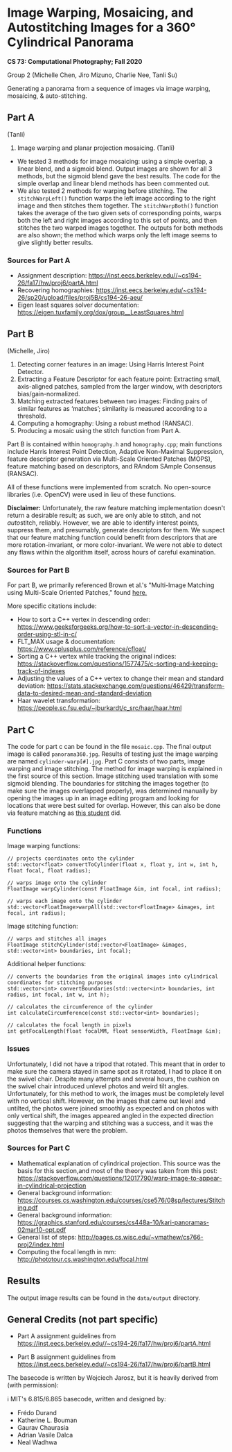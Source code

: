 # Image Warping, Mosaicing, and Autostitching Images for a 360° Cylindrical Panorama

**CS 73: Computational Photography; Fall 2020**

Group 2 (Michelle Chen, Jiro Mizuno, Charlie Nee, Tanli Su)

Generating a panorama from a sequence of images via image warping, mosaicing, & auto-stitching.

## Part A
(Tanli)
1. Image warping and planar projection mosaicing. (Tanli)
* We tested 3 methods for image mosaicing: using a simple overlap, a linear blend, and a sigmoid blend. Output images are shown for all 3 methods, but the sigmoid blend gave the best results. The code for the simple overlap and linear blend methods has been commented out.
* We also tested 2 methods for warping before stitching. The `stitchWarpLeft()` function warps the left image according to the right image and then stitches them together. The `stitchWarpBoth()` function takes the average of the two given sets of corresponding points, warps both the left and right images according to this set of points, and then stitches the two warped images together. The outputs for both methods are also shown; the method which warps only the left image seems to give slightly better results.

### Sources for Part A
* Assignment description: https://inst.eecs.berkeley.edu//~cs194-26/fa17/hw/proj6/partA.html
* Recovering homographies: https://inst.eecs.berkeley.edu/~cs194-26/sp20/upload/files/proj5B/cs194-26-aeu/
* Eigen least squares solver documentation: https://eigen.tuxfamily.org/dox/group__LeastSquares.html

## Part B
(Michelle, Jiro)
1. Detecting corner features in an image: Using Harris Interest Point Detector.
2. Extracting a Feature Descriptor for each feature point: Extracting small, axis-aligned
patches, sampled from the larger window, with descriptors bias/gain-normalized.
3. Matching extracted features between two images: Finding pairs of similar features as
‘matches’; similarity is measured according to a threshold.
4. Computing a homography: Using a robust method (RANSAC).
5. Producing a mosaic using the stitch function from Part A.

Part B is contained within `homography.h` and `homography.cpp`; main functions include Harris Interest Point Detection, Adaptive Non-Maximal Suppression, feature descriptor generation via Multi-Scale Oriented Patches (MOPS), feature matching based on descriptors, and RAndom SAmple Consensus (RANSAC).

All of these functions were implemented from scratch. No open-source libraries (i.e. OpenCV) were used in lieu of these functions.

**Disclaimer:** Unfortunately, the raw feature matching implementation doesn't return a desirable result; as such, we are only able to stitch, and not *auto*stitch, reliably. However, we are able to identify interest points, suppress them, and presumably, generate descriptors for them. We suspect that our feature matching function could benefit from descriptors that are more rotation-invariant, or more color-invariant. We were not able to detect any flaws within the algorithm itself, across hours of careful examination.

### Sources for Part B

For part B, we primarily referenced Brown et al.'s "Multi-Image Matching using Multi-Scale Oriented Patches," found [here.](https://inst.eecs.berkeley.edu//~cs194-26/fa17/Papers/MOPS.pdf)

More specific citations include:

* How to sort a C++ vertex in descending order:
https://www.geeksforgeeks.org/how-to-sort-a-vector-in-descending-order-using-stl-in-c/
* FLT_MAX usage & documentation:
https://www.cplusplus.com/reference/cfloat/
* Sorting a C++ vertex while tracking the original indices:
https://stackoverflow.com/questions/1577475/c-sorting-and-keeping-track-of-indexes
* Adjusting the values of a C++ vertex to change their mean and standard deviation:
https://stats.stackexchange.com/questions/46429/transform-data-to-desired-mean-and-standard-deviation
* Haar wavelet transformation:
https://people.sc.fsu.edu/~jburkardt/c_src/haar/haar.html 

## Part C
The code for part c can be found in the file `mosaic.cpp`. The final output image is called `panorama360.jpg`. Results of testing just the image warping are named `cylinder-warp[#].jpg`. Part C consists of two parts, image warping and image stitching. The method for image warping is explained in the first source of this section. Image stitching used translation with some sigmoid blending. The boundaries for stitching the images together (to make sure the images overlapped properly), was determined manually by opening the images up in an image editing program and looking for locations that were best suited for overlap. However, this can also be done via feature matching as [this student](http://pages.cs.wisc.edu/~vmathew/cs766-proj2/index.html) did.

### Functions
Image warping functions:
```
// projects coordinates onto the cylinder
std::vector<float> convertToCylinder(float x, float y, int w, int h, float focal, float radius);

// warps image onto the cylinder
FloatImage warpCylinder(const FloatImage &im, int focal, int radius);

// warps each image onto the cylinder
std::vector<FloatImage>warpAll(std::vector<FloatImage> &images, int focal, int radius);
```
Image stitching function:
```
// warps and stitches all images
FloatImage stitchCylinder(std::vector<FloatImage> &images, std::vector<int> boundaries, int focal);
```
Additional helper functions:
```
// converts the boundaries from the original images into cylindrical coordinates for stitching purposes
std::vector<int> convertBoundaries(std::vector<int> boundaries, int radius, int focal, int w, int h);

// calculates the circumference of the cylinder
int calculateCircumference(const std::vector<int> boundaries);

// calculates the focal length in pixels
int getFocalLength(float focalMM, float sensorWidth, FloatImage &im);
```
### Issues
Unfortunately, I did not have a tripod that rotated. This meant that in order to make sure the camera stayed in same spot as it rotated, I had to place it on the swivel chair. Despite many attempts and several hours, the cushion on the swivel chair introduced unlevel photos and weird tilt angles. Unfortunately, for this method to work, the images must be completely level with no vertical shift. However, on the images that came out level and untilted, the photos were joined smoothly as expected and on photos with only vertical shift, the images appeared angled in the expected direction suggesting that the warping and stitching was a success, and it was the photos themselves that were the problem. 

### Sources for Part C
* Mathematical explanation of cylindrical projection. This source was the basis for this section,and most of the theory was taken from this post: https://stackoverflow.com/questions/12017790/warp-image-to-appear-in-cylindrical-projection
* General background information: https://courses.cs.washington.edu/courses/cse576/08sp/lectures/Stitching.pdf
* General background information: https://graphics.stanford.edu/courses/cs448a-10/kari-panoramas-02mar10-opt.pdf
* General list of steps: http://pages.cs.wisc.edu/~vmathew/cs766-proj2/index.html
* Computing the focal length in mm: http://phototour.cs.washington.edu/focal.html

## Results
The output image results can be found in the `data/output` directory.

## General Credits (not part specific)
* Part A assignment guidelines from https://inst.eecs.berkeley.edu//~cs194-26/fa17/hw/proj6/partA.html

* Part B assignment guidelines from https://inst.eecs.berkeley.edu//~cs194-26/fa17/hw/proj6/partB.html

The basecode is written by Wojciech Jarosz, but it is heavily derived from (with permission):

:information_source: MIT's 6.815/6.865 basecode, written and designed by:
* Frédo Durand
* Katherine L. Bouman
* Gaurav Chaurasia
* Adrian Vasile Dalca
* Neal Wadhwa
